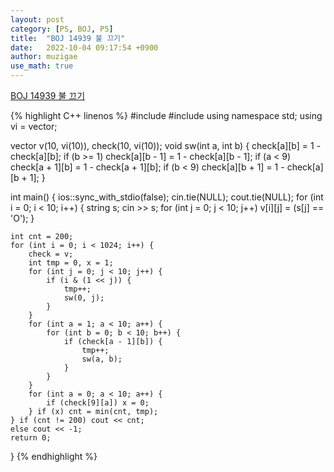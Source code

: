 ```yaml
---
layout: post
category: [PS, BOJ, P5]
title:  "BOJ 14939 불 끄기"
date:   2022-10-04 09:17:54 +0900
author: muzigae
use_math: true
---
```

[BOJ 14939 불 끄기](https://www.acmicpc.net/problem/14939)

{% highlight C++ linenos %}
#include <iostream>
#include <queue>
using namespace std;
using vi = vector<int>;

vector<vi> v(10, vi(10)), check(10, vi(10));
void sw(int a, int b) {
	check[a][b] = 1 - check[a][b];
	if (b >= 1) check[a][b - 1] = 1 - check[a][b - 1];
	if (a < 9) check[a + 1][b] = 1 - check[a + 1][b];
	if (b < 9) check[a][b + 1] = 1 - check[a][b + 1];
}

int main() {
	ios::sync_with_stdio(false); cin.tie(NULL); cout.tie(NULL);
	for (int i = 0; i < 10; i++) {
		string s; cin >> s;
		for (int j = 0; j < 10; j++) v[i][j] = (s[j] == 'O');
	}

	int cnt = 200;
	for (int i = 0; i < 1024; i++) {
		check = v;
		int tmp = 0, x = 1;
		for (int j = 0; j < 10; j++) {
			if (i & (1 << j)) {
				tmp++;
				sw(0, j);
			}
		}
		for (int a = 1; a < 10; a++) {
			for (int b = 0; b < 10; b++) {
				if (check[a - 1][b]) {
					tmp++;
					sw(a, b);
				}
			}
		}
		for (int a = 0; a < 10; a++) {
			if (check[9][a]) x = 0;
		} if (x) cnt = min(cnt, tmp);
	} if (cnt != 200) cout << cnt;
	else cout << -1;
	return 0;
}
{% endhighlight %}